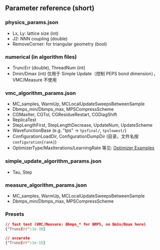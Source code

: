 ## Parameter reference (short)

### physics_params.json
- Lx, Ly: lattice size (int)
- J2: NNN coupling (double)
- RemoveCorner: for triangular geometry (bool)

### numerical (in algorithm files)
- TruncErr (double), ThreadNum (int)
- Dmin/Dmax (int) 仅用于 Simple Update（控制 PEPS bond dimension），VMC/Measure 不使用

### vmc_algorithm_params.json
- MC_samples, WarmUp, MCLocalUpdateSweepsBetweenSample
- Dbmps_min/Dbmps_max, MPSCompressScheme
- CGMaxIter, CGTol, CGResidueRestart, CGDiagShift
- ReplicaTest
- StepLengthFirst, StepLengthDecrease, UpdateNum, UpdateScheme
 - WavefunctionBase (e.g. "tps" -> `tpsfinal/`, `tpslowest/`)
 - ConfigurationLoadDir, ConfigurationDumpDir (目录，文件名按 `configuration{rank}`)
  - OptimizerType/MaxIterations/LearningRate 等见: [Optimizer Examples](05-optimizer-examples.md)

### simple_update_algorithm_params.json
- Tau, Step

### measure_algorithm_params.json
- MC_samples, WarmUp, MCLocalUpdateSweepsBetweenSample
- Dbmps_min/Dbmps_max, MPSCompressScheme

### Presets
```json
// fast test (VMC/Measure: Dbmps_* for BMPS, no Dmin/Dmax here)
{"TruncErr":1e-10}

// accurate
{"TruncErr":1e-15}
```
